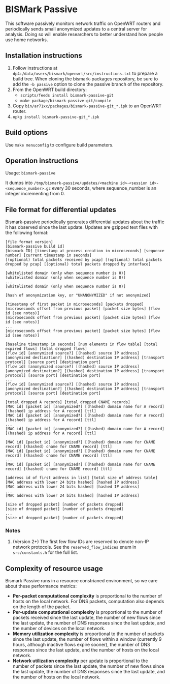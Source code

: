 BISMark Passive
===============

This software passively monitors network traffic on OpenWRT routers and
periodically sends small anonymized updates to a central server for analysis.
Doing so will enable researchers to better understand how people use home
networks.

Installation instructions
-------------------------

1. Follow instructions at `dp4:/data/users/bismark/openwrt/src/instructions.txt` to
prepare a build tree.  When cloning the bismark-packages repository, be sure to
add the `-b passive` option to clone the passive branch of the
repository.
2. From the OpenWRT build directory:
    - `scripts/feeds install bismark-passive-git`
    - `make package/bismark-passive-git/compile`
3. Copy `bin/ar71xx/packages/bismark-passive-git_*.ipk` to an OpenWRT router.
4. `opkg install bismark-passive-git_*.ipk`

Build options
-------------

Use `make menuconfig` to configure build parameters.

Operation instructions
----------------------

Usage: `bismark-passive`

It dumps into `/tmp/bismark-passive/updates/<machine id>-<session id>-<sequence_number>.gz`
every 30 seconds, where sequence\_number is an integer incrementing from 0.

File format for differential updates
------------------------------------

Bismark-passive periodically generates differential updates about the traffic it
has observed since the last update. Updates are gzipped text files with the
following format:

    [file format version]
    [bismark-passive build id]
    [bismark ID] [timestamp at process creation in microseconds] [sequence number] [current timestamp in seconds]
    [(optional) total packets received by pcap] [(optional) total packets dropped by pcap] [(optional) total packets dropped by interface]
    
    [whitelisted domain (only when sequence number is 0)]
    [whitelisted domain (only when sequence number is 0)]
    ...
    [whitelisted domain (only when sequence number is 0)]

    [hash of anonymization key, or "UNANONYMIZED" if not anonymized]
    
    [timestamp of first packet in microseconds] [packets dropped]
    [microseconds offset from previous packet] [packet size bytes] [flow id (see notes)]
    [microseconds offset from previous packet] [packet size bytes] [flow id (see notes)]
    ...
    [microseconds offset from previous packet] [packet size bytes] [flow id (see notes)]
    
    [baseline timestamp in seconds] [num elements in flow table] [total expired flows] [total dropped flows]
    [flow id] [anonymized source?] [(hashed) source IP address] [anonymized destination?] [(hashed) destination IP address] [transport protocol] [source port] [destination port]
    [flow id] [anonymized source?] [(hashed) source IP address] [anonymized destination?] [(hashed) destination IP address] [transport protocol] [source port] [destination port]
    ...
    [flow id] [anonymized source?] [(hashed) source IP address] [anonymized destination?] [(hashed) destination IP address] [transport protocol] [source port] [destination port]
    
    [total dropped A records] [total dropped CNAME records]
    [MAC id] [packet id] [anonymized?] [(hashed) domain name for A record] [(hashed) ip address for A record] [ttl]
    [MAC id] [packet id] [anonymized?] [(hashed) domain name for A record] [(hashed) ip address for A record] [ttl]
    ...
    [MAC id] [packet id] [anonymized?] [(hashed) domain name for A record] [(hashed) ip address for A record] [ttl]
    
    [MAC id] [packet id] [anonymized?] [(hashed) domain name for CNAME record] [(hashed) cname for CNAME record] [ttl]
    [MAC id] [packet id] [anonymized?] [(hashed) domain name for CNAME record] [(hashed) cname for CNAME record] [ttl]
    ...
    [MAC id] [packet id] [anonymized?] [(hashed) domain name for CNAME record] [(hashed) cname for CNAME record] [ttl]
    
    [address id of first address in list] [total size of address table]
    [MAC address with lower 24 bits hashed] [hashed IP address]
    [MAC address with lower 24 bits hashed] [hashed IP address]
    ...
    [MAC address with lower 24 bits hashed] [hashed IP address]

    [size of dropped packet] [number of packets dropped]
    [size of dropped packet] [number of packets dropped]
    ...
    [size of dropped packet] [number of packets dropped]

### Notes

1. (Version 2+) The first few flow IDs are reserved to denote non-IP network
protocols. See the `reserved_flow_indices` enum in `src/constants.h` for the
full list.

Complexity of resource usage
----------------------------

Bismark Passive runs in a resource constrianed environment, so we care about
these performance metrics:

* **Per-packet computational complexity** is proportional to the number of hosts
  on the local network. For DNS packets, computation also depends on the length
  of the packet.
* **Per-update computational complexity** is proportional to the number of
  packets received since the last update, the number of new flows since the last
  update, the number of DNS responses since the last update, and the number of
  devices on the local network.
* **Memory utilization complexity** is proportional to the number of packets
  since the last update, the number of flows within a window (currently 9 hours,
  although inactive flows expire sooner), the number of DNS responses since the
  last update, and the number of hosts on the local network.
* **Network utilization complexity** per update is proportional to the number of
  packets since the last update, the number of new flows since the last update,
  the number of DNS responses since the last update, and the number of hosts on
  the local network.
